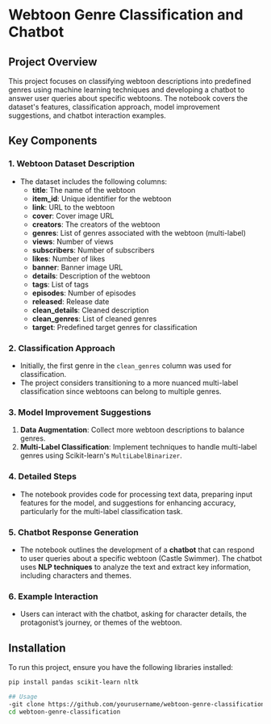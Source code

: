 # Webtoon Genre Classification and Chatbot

## Project Overview

This project focuses on classifying webtoon descriptions into predefined genres using machine learning techniques and developing a chatbot to answer user queries about specific webtoons. The notebook covers the dataset's features, classification approach, model improvement suggestions, and chatbot interaction examples.

## Key Components

### 1. Webtoon Dataset Description
- The dataset includes the following columns:
  - **title**: The name of the webtoon
  - **item_id**: Unique identifier for the webtoon
  - **link**: URL to the webtoon
  - **cover**: Cover image URL
  - **creators**: The creators of the webtoon
  - **genres**: List of genres associated with the webtoon (multi-label)
  - **views**: Number of views
  - **subscribers**: Number of subscribers
  - **likes**: Number of likes
  - **banner**: Banner image URL
  - **details**: Description of the webtoon
  - **tags**: List of tags
  - **episodes**: Number of episodes
  - **released**: Release date
  - **clean_details**: Cleaned description
  - **clean_genres**: List of cleaned genres
  - **target**: Predefined target genres for classification

### 2. Classification Approach
- Initially, the first genre in the `clean_genres` column was used for classification.
- The project considers transitioning to a more nuanced multi-label classification since webtoons can belong to multiple genres.

### 3. Model Improvement Suggestions
1. **Data Augmentation**: Collect more webtoon descriptions to balance genres.
2. **Multi-Label Classification**: Implement techniques to handle multi-label genres using Scikit-learn's `MultiLabelBinarizer`.

### 4. Detailed Steps
- The notebook provides code for processing text data, preparing input features for the model, and suggestions for enhancing accuracy, particularly for the multi-label classification task.

### 5. Chatbot Response Generation
- The notebook outlines the development of a **chatbot** that can respond to user queries about a specific webtoon (Castle Swimmer). The chatbot uses **NLP techniques** to analyze the text and extract key information, including characters and themes.

### 6. Example Interaction
- Users can interact with the chatbot, asking for character details, the protagonist’s journey, or themes of the webtoon.

## Installation

To run this project, ensure you have the following libraries installed:

```bash
pip install pandas scikit-learn nltk

## Usage
-git clone https://github.com/yourusername/webtoon-genre-classification.git
cd webtoon-genre-classification
